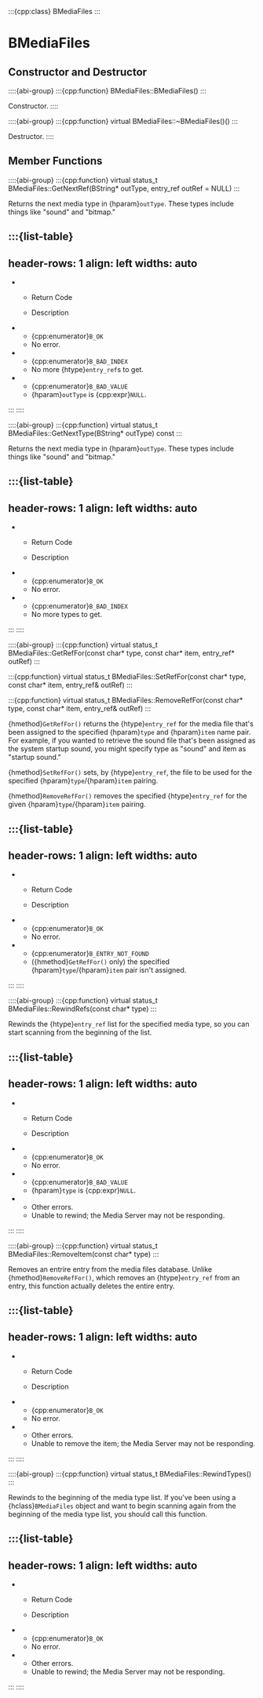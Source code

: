 :::{cpp:class} BMediaFiles
:::

# BMediaFiles

## Constructor and Destructor

::::{abi-group}
:::{cpp:function} BMediaFiles::BMediaFiles()
:::

Constructor.
::::

::::{abi-group}
:::{cpp:function} virtual BMediaFiles::~BMediaFiles()()
:::

Destructor.
::::

## Member Functions

::::{abi-group}
:::{cpp:function} virtual status_t BMediaFiles::GetNextRef(BString* outType, entry_ref outRef = NULL)
:::

Returns the next media type in {hparam}`outType`. These types include
things like "sound" and "bitmap."

:::{list-table}
---
header-rows: 1
align: left
widths: auto
---
-
	- Return Code

	- Description

-
	- {cpp:enumerator}`B_OK`
	- No error.
-
	- {cpp:enumerator}`B_BAD_INDEX`
	- No more {htype}`entry_ref`s to get.
-
	- {cpp:enumerator}`B_BAD_VALUE`
	- {hparam}`outType` is {cpp:expr}`NULL`.

:::
::::

::::{abi-group}
:::{cpp:function} virtual status_t BMediaFiles::GetNextType(BString* outType) const
:::

Returns the next media type in {hparam}`outType`. These types include
things like "sound" and "bitmap."

:::{list-table}
---
header-rows: 1
align: left
widths: auto
---
-
	- Return Code

	- Description

-
	- {cpp:enumerator}`B_OK`
	- No error.
-
	- {cpp:enumerator}`B_BAD_INDEX`
	- No more types to get.

:::
::::

::::{abi-group}
:::{cpp:function} virtual status_t BMediaFiles::GetRefFor(const char* type, const char* item, entry_ref* outRef)
:::

:::{cpp:function} virtual status_t BMediaFiles::SetRefFor(const char* type, const char* item, entry_ref& outRef)
:::

:::{cpp:function} virtual status_t BMediaFiles::RemoveRefFor(const char* type, const char* item, entry_ref& outRef)
:::

{hmethod}`GetRefFor()` returns the {htype}`entry_ref` for the media file
that's been assigned to the specified {hparam}`type` and {hparam}`item`
name pair. For example, if you wanted to retrieve the sound file that's
been assigned as the system startup sound, you might specify type as
"sound" and item as "startup sound."

{hmethod}`SetRefFor()` sets, by {htype}`entry_ref`, the file to be used for
the specified {hparam}`type`/{hparam}`item` pairing.

{hmethod}`RemoveRefFor()` removes the specified {htype}`entry_ref` for the
given {hparam}`type`/{hparam}`item` pairing.

:::{list-table}
---
header-rows: 1
align: left
widths: auto
---
-
	- Return Code

	- Description

-
	- {cpp:enumerator}`B_OK`
	- No error.
-
	- {cpp:enumerator}`B_ENTRY_NOT_FOUND`
	- ({hmethod}`GetRefFor()` only) the specified {hparam}`type`/{hparam}`item`
		pair isn't assigned.

:::
::::

::::{abi-group}
:::{cpp:function} virtual status_t BMediaFiles::RewindRefs(const char* type)
:::

Rewinds the {htype}`entry_ref` list for the specified media type, so you
can start scanning from the beginning of the list.

:::{list-table}
---
header-rows: 1
align: left
widths: auto
---
-
	- Return Code

	- Description

-
	- {cpp:enumerator}`B_OK`
	- No error.
-
	- {cpp:enumerator}`B_BAD_VALUE`
	- {hparam}`type` is {cpp:expr}`NULL`.
-
	- Other errors.
	- Unable to rewind; the Media Server may not be  responding.

:::
::::

::::{abi-group}
:::{cpp:function} virtual status_t BMediaFiles::RemoveItem(const char* type)
:::

Removes an entrire entry from the media files database. Unlike
{hmethod}`RemoveRefFor()`, which removes an {htype}`entry_ref` from an
entry, this function actually deletes the entire entry.

:::{list-table}
---
header-rows: 1
align: left
widths: auto
---
-
	- Return Code

	- Description

-
	- {cpp:enumerator}`B_OK`
	- No error.
-
	- Other errors.
	- Unable to remove the item; the Media Server may not be responding.

:::
::::

::::{abi-group}
:::{cpp:function} virtual status_t BMediaFiles::RewindTypes()
:::

Rewinds to the beginning of the media type list. If you've been using a
{hclass}`BMediaFiles` object and want to begin scanning again from the
beginning of the media type list, you should call this function.

:::{list-table}
---
header-rows: 1
align: left
widths: auto
---
-
	- Return Code

	- Description

-
	- {cpp:enumerator}`B_OK`
	- No error.
-
	- Other errors.
	- Unable to rewind; the Media Server may not be responding.

:::
::::
